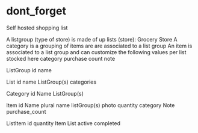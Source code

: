 # dont_forget
Self hosted shopping list 




A listgroup (type of store) is made of up lists (store): Grocery Store
	A category is a grouping of items are are associated to a list group
		An item is associated to a list group and can customize the following values per list
			stocked here
			category
			purchase count
			note


ListGroup
	id
	name

List
	id
	name
	ListGroup(s)
	categories

Category
	id
	Name
	ListGroup(s)


Item
	id
	Name
	plural name
	listGroup(s)
	photo
	quantity
	category
	Note
	purchase_count

ListItem
	id
	quantity
	Item
	List
	active
	completed
